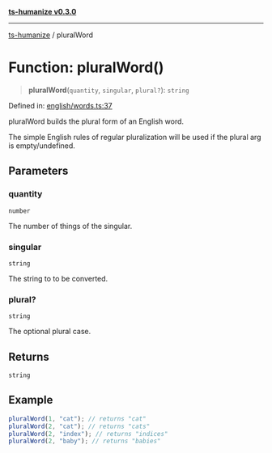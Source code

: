 [**ts-humanize v0.3.0**](../README.md)

***

[ts-humanize](../README.md) / pluralWord

# Function: pluralWord()

> **pluralWord**(`quantity`, `singular`, `plural?`): `string`

Defined in: [english/words.ts:37](https://github.com/Shiv-SB/ts-humanize/blob/9bcd5691bb2e0fd42cdb53f92863e87ba5754d6e/src/english/words.ts#L37)

pluralWord builds the plural form of an English word.

The simple English rules of regular pluralization will be used
if the plural arg is empty/undefined.

## Parameters

### quantity

`number`

The number of things of the singular.

### singular

`string`

The string to to be converted.

### plural?

`string`

The optional plural case.

## Returns

`string`

## Example

```ts
pluralWord(1, "cat"); // returns "cat"
pluralWord(2, "cat"); // returns "cats"
pluralWord(2, "index"); // returns "indices"
pluralWord(2, "baby"); // returns "babies"
```
